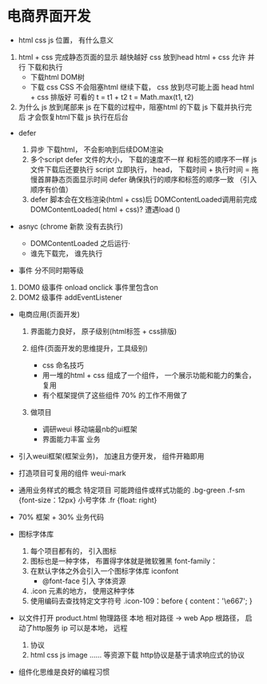 # 电商界面开发

- html css js 位置， 有什么意义
 1. html + css 完成静态页面的显示 越快越好
    css 放到head html + css 允许 并行 下载和执行
    - 下载html DOM树
    - 下载 css
    CSS 不会阻塞html 继续下载， css 放到尽可能上面 head
    html + css 排版好 可看的
    t = t1 + t2
    t = Math.max(t1, t2)
2. 为什么 js 放到尾部来
    js 在下载的过程中，阻塞html 的下载
        js 下载并执行完后 才会恢复html下载
        js 执行在后台

- defer
    1. 异步 下载html， 不会影响到后续DOM渲染
    2. 多个script  defer
        文件的大小， 下载的速度不一样 和标签的顺序不一样
        js 文件下载后还要执行
        script 立即执行， head， 下载时间 + 执行时间 = 拖慢首屏静态页面显示时间
        defer 确保执行的顺序和标签的顺序一致 （引入顺序有价值）
    3. defer 脚本会在文档渲染(html + css)后 DOMContentLoaded调用前完成
        DOMContentLoaded( html + css)? 遭遇load () 

- asnyc (chrome 新款 没有去执行)
    - DOMContentLoaded 之后运行·
    - 谁先下载完， 谁先执行

- 事件 分不同时期等级
 1. DOM0 级事件 onload onclick 事件里包含on
 2. DOM2 级事件 addEventListener

 - 电商应用(页面开发)
    1. 界面能力良好， 原子级别(html标签 + css排版)
    2. 组件(页面开发的思维提升，工具级别)
        - css 命名技巧
        - 用一堆的html + css 组成了一个组件， 一个展示功能和能力的集合， 复用
        - 有个框架提供了这些组件 70% 的工作不用做了

    3. 做项目
        - 调研weui 移动端最nb的ui框架
        - 界面能力丰富 业务


- 引入weui框架(框架业务)， 加速且方便开发， 组件开箱即用
- 打造项目可复用的组件 weui-mark
- 通用业务样式的概念  特定项目 可能跨组件或样式功能的
    .bg-green
    .f-sm {font-size：12px}        小号字体
    .fr {float: right}

- 70% 框架 + 30% 业务代码

- 图标字体库
    1. 每个项目都有的， 引入图标
    2. 图标也是一种字体， 布置得字体就是微软雅黑
        font-family：
    3. 在默认字体之外会引入一个图标字体库
        iconfont
        - @font-face 引入 字体资源
    4. .icon 元素的地方， 使用这种字体
    5. 使用编码去查找特定文字符号
        .icon-109：before {
            content：'\e667';
        }

- 以文件打开 product.html
    物理路径 本地
    相对路径 -> web App 根路径， 启动了http服务
    ip 可以是本地， 远程

    1. 协议
    2. html css js image ...... 等资源下载
        http协议是基于请求响应式的协议

- 组件化思维是良好的编程习惯
    


